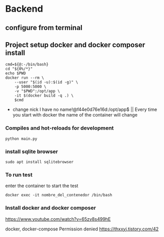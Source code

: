 # Backend

## configure from terminal
## Project setup docker and docker composer install

```
cmd=${@:-/bin/bash}
cd "${0%/*}"
echo $PWD
docker run --rm \
    --user "$(id -u):$(id -g)" \
    -p 5000:5000 \
    -v "$PWD":/opt/app \
    -it $(docker build -q .) \
    $cmd
```

* change nick I have no name!@f44e0d76e16d:/opt/app$ || Every time you start with docker the name of the container will change


### Compiles and hot-reloads for development
```
python main.py
```


### install sqlite browser
```
sudo apt install sqlitebrowser
```

### To run test
enter the container to start the test
```
docker exec -it nombre_del_contenedor /bin/bash
```

### Install docker and docker composer
https://www.youtube.com/watch?v=65zv8s499hE

docker, docker-compose Permission denied
https://thxxyj.tistory.com/42


